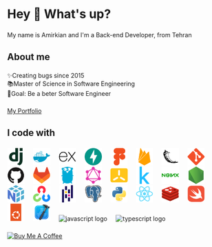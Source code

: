 <h1 align="left">Hey 👋 What's up?</h1>

###

<p align="left">My name is Amirkian and I'm a Back-end Developer, from Tehran</p>

###

<h2 align="left">About me</h2>

###

<p align="left">✨Creating bugs since 2015<br>📚Master of Science in Software Engineering<br>🎯Goal: Be a beter Software Engineer</p>

###

<a href="https://www.amirkiankiani.ir">My Portfolio</a>

<h2 align="left">I code with</h2>

###

<div align="left">
  <img src="https://github.com/devicons/devicon/blob/v2.15.1/icons/django/django-plain.svg" height="40" alt="django logo"  />
  <img width="12" />
  <img src="https://github.com/devicons/devicon/blob/v2.15.1/icons/docker/docker-plain.svg" height="40" alt="docker logo"  />
  <img width="12" />
  <img src="https://github.com/devicons/devicon/blob/v2.15.1/icons/express/express-original.svg" height="40" alt="express logo"  />
  <img width="12" />
  <img src="https://github.com/devicons/devicon/blob/v2.15.1/icons/fastapi/fastapi-plain.svg" height="40" alt="fastapi logo"  />
  <img width="12" />
  <img src="https://github.com/devicons/devicon/blob/v2.15.1/icons/figma/figma-plain.svg" height="40" alt="figma logo"  />
  <img width="12" />
  <img src="https://github.com/devicons/devicon/blob/v2.15.1/icons/firebase/firebase-plain.svg" height="40" alt="firebase logo"  />
  <img width="12" />
  <img src="https://github.com/devicons/devicon/blob/v2.15.1/icons/flask/flask-original.svg" height="40" alt="flask logo"  />
  <img width="12" />
  <img src="https://github.com/devicons/devicon/blob/v2.15.1/icons/git/git-plain.svg" height="40" alt="git logo"  />
  <img width="12" />
  <img src="https://github.com/devicons/devicon/blob/v2.15.1/icons/github/github-original.svg" height="40" alt="github logo"  />
  <img width="12" />
  <img src="https://github.com/devicons/devicon/blob/v2.15.1/icons/gitlab/gitlab-original.svg" height="40" alt="gitlab logo"  />
  <img width="12" />
  <img src="https://github.com/devicons/devicon/blob/v2.15.1/icons/go/go-plain.svg" height="40" alt="go logo"  />
  <img width="12" />
  <img src="https://github.com/devicons/devicon/blob/v2.15.1/icons/graphql/graphql-plain.svg" height="40" alt="graphql logo"  />
  <img width="12" />
  <img src="https://github.com/devicons/devicon/blob/v2.15.1/icons/k3s/k3s-original.svg" height="40" alt="k3s logo"  />
  <img width="12" />
  <img src="https://github.com/devicons/devicon/blob/v2.15.1/icons/kaggle/kaggle-original.svg" height="40" alt="kaggle logo"  />
  <img width="12" />
  <img src="https://github.com/devicons/devicon/blob/v2.15.1/icons/nginx/nginx-original.svg" height="40" alt="nginx logo"  />
  <img width="12" />
  <img src="https://github.com/devicons/devicon/blob/v2.15.1/icons/nodejs/nodejs-original.svg" height="40" alt="nodejs logo"  />
  <img width="12" />
  <img src="https://github.com/devicons/devicon/blob/v2.15.1/icons/numpy/numpy-original.svg" height="40" alt="numpy logo"  />
  <img width="12" />
  <img src="https://github.com/devicons/devicon/blob/v2.15.1/icons/opencv/opencv-original.svg" height="40" alt="opencv logo"  />
  <img width="12" />
  <img src="https://github.com/devicons/devicon/blob/v2.15.1/icons/pandas/pandas-original.svg" height="40" alt="pandas logo"  />
  <img width="12" />
  <img src="https://github.com/devicons/devicon/blob/v2.15.1/icons/postgresql/postgresql-original.svg" height="40" alt="postgresql logo"  />
  <img width="12" />
  <img src="https://github.com/devicons/devicon/blob/v2.15.1/icons/python/python-original.svg" height="40" alt="python logo"  />
  <img width="12" />
  <img src="https://github.com/devicons/devicon/blob/v2.15.1/icons/react/react-original.svg" height="40" alt="react logo"  />
  <img width="12" />
  <img src="https://github.com/devicons/devicon/blob/v2.15.1/icons/redis/redis-original.svg" height="40" alt="redis logo"  />
  <img width="12" />
  <img src="https://github.com/devicons/devicon/blob/v2.15.1/icons/swift/swift-original.svg" height="40" alt="swift logo"  />
  <img width="12" />
  <img src="https://github.com/devicons/devicon/blob/v2.15.1/icons/ubuntu/ubuntu-plain.svg" height="40" alt="ubuntu logo"  />
  <img width="12" />
  <img src="https://github.com/devicons/devicon/blob/v2.15.1/icons/xcode/xcode-original.svg" height="40" alt="xcode logo"  />
  <img width="12" />
  <img src="https://cdn.jsdelivr.net/gh/devicons/devicon/icons/javascript/javascript-original.svg" height="40" alt="javascript logo"  />
  <img width="12" />
  <img src="https://cdn.jsdelivr.net/gh/devicons/devicon/icons/typescript/typescript-original.svg" height="40" alt="typescript logo"  />
<!--   <img width="12" />
  <img src="https://cdn.jsdelivr.net/gh/devicons/devicon/icons/react/react-original.svg" height="40" alt="react logo"  />
  <img width="12" />
  <img src="https://cdn.jsdelivr.net/gh/devicons/devicon/icons/nextjs/nextjs-original.svg" height="40" alt="nextjs logo"  />
  <img width="12" />
  <img src="https://cdn.jsdelivr.net/gh/devicons/devicon/icons/storybook/storybook-original.svg" height="40" alt="storybook logo"  />
  <img width="12" />
  <img src="https://cdn.jsdelivr.net/gh/devicons/devicon/icons/nodejs/nodejs-original.svg" height="40" alt="nodejs logo"  />
  <img width="12" />
  <img src="https://cdn.jsdelivr.net/gh/devicons/devicon/icons/nestjs/nestjs-plain.svg" height="40" alt="nestjs logo"  />
  <img width="12" />
  <img src="https://cdn.jsdelivr.net/gh/devicons/devicon/icons/jest/jest-plain.svg" height="40" alt="jest logo"  /> -->
</div>

###
<p dir="auto"><a href="https://www.buymeacoffee.com/amirkiankiani" rel="nofollow"><img src="https://camo.githubusercontent.com/3ba8042b343d12b84b85d2e6563376af4150f9cd09e72428349c1656083c8b5a/68747470733a2f2f63646e2e6275796d6561636f666665652e636f6d2f627574746f6e732f64656661756c742d6f72616e67652e706e67" alt="Buy Me A Coffee" style="height: 51px; width: 217px; max-width: 100%;" data-canonical-src="https://cdn.buymeacoffee.com/buttons/default-orange.png"></a></p>
